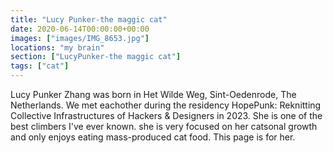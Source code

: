 ```yaml
---
title: "Lucy Punker-the maggic cat"
date: 2020-06-14T00:00:00+00:00
images: ["images/IMG_8653.jpg"]
locations: "my brain"
section: ["LucyPunker-the maggic cat"]
tags: ["cat"]
---
```


Lucy Punker Zhang was born in Het Wilde Weg, Sint-Oedenrode, The Netherlands.  We met eachother during the residency HopePunk: Reknitting Collective Infrastructures of Hackers & Designers in 2023. She is one of the best climbers I've ever known. she is very focused on her catsonal growth and only enjoys eating mass-produced cat food. This page is for her.
